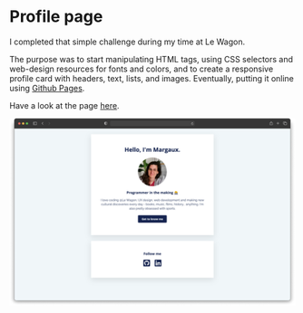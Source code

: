 # Profile page

I completed that simple challenge during my time at Le Wagon.

The purpose was to start manipulating HTML tags, using CSS selectors and web-design resources for fonts and colors, and to create a responsive profile card with headers, text, lists, and images. Eventually, putting it online using  [Github Pages](https://pages.github.com/).

Have a look at the page [here](https://margaux-m.github.io/profile/index.html).

![Profile Screenshot](/images/profile-screenshot.png "Profile Screenshot")
